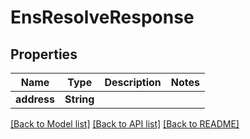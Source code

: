# EnsResolveResponse

## Properties

| Name        | Type       | Description | Notes |
| ----------- | ---------- | ----------- | ----- |
| **address** | **String** |             |       |

[\[Back to Model list\]](./#documentation-for-models) [\[Back to API list\]](./#documentation-for-api-endpoints) [\[Back to README\]](./)
